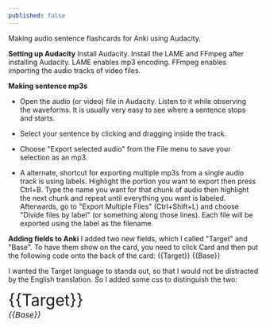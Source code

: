 ```yaml
---
published: false
---
```


Making audio sentence flashcards for Anki using Audacity.

**Setting up Audacity**
Install Audacity. Install the LAME and FFmpeg after installing Audacity. LAME enables mp3 encoding. FFmpeg enables importing the audio tracks of video files.

**Making sentence mp3s**
- Open the audio (or video) file in Audacity. Listen to it while observing the waveforms. It is usually very easy to see where a sentence stops and starts.

- Select your sentence by clicking and dragging inside the track.

- Choose "Export selected audio" from the File menu to save your selection as an mp3.

- A alternate, shortcut for exporting multiple mp3s from a single audio track is using labels. Highlight the portion you want to export then press Ctrl+B. Type the name you want for that chunk of audio then highlight the next chunk and repeat until everything you want is labeled. Afterwards, go to "Export Multiple Files" (Ctrl+Shift+L) and choose "Divide files by label" (or something along those lines). Each file will be exported using the label as the filename.

**Adding fields to Anki**
I added two new fields, which I called "Target" and "Base". To have them show on the card, you need to click Card and then put the following code onto the back of the card:
{{Target}}
{{Base}}

I wanted the Target language to standa out, so that I would not be distracted by the English translation. So I added some css to distinguish the two:

<font size="6">{{Target}}
<br>
<font size="3"><i>{{Base}}</i>


